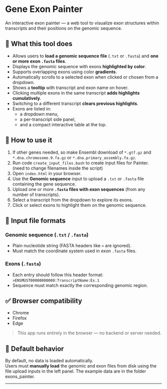 
# Gene Exon Painter

An interactive exon painter — a web tool to visualize exon structures within transcripts and their positions on the genomic sequence.

## 🧬 What this tool does

- Allows users to **load a genomic sequence file** (`.txt` or `.fasta`) and **one or more exon `.fasta` files**.
- Displays the genomic sequence with exons **highlighted by color**.
- Supports overlapping exons using color **gradients**.
- Automatically scrolls to a selected exon when clicked or chosen from a dropdown.
- Shows a **tooltip** with transcript and exon name on hover.
- Clicking multiple exons in the same transcript **adds highlights cumulatively**.
- Switching to a different transcript **clears previous highlights**.
- Exons are listed in:
  - a dropdown menu,
  - a per-transcript side panel,
  - and a compact interactive table at the top.

## 📂 How to use it

1. If other genes needed, so make Ensembl download of `*.gtf.gz` and `*.dna.chromosome.9.fa.gz` or `*.dna.primary_assembly.fa.gz`.
2. Run code `create_input_files.bash` to create input files for Painter. (need to change filenames inside the script)
3. Open `index.html` in your browser.
4. Use the **Genomic sequence** input to upload a `.txt` or `.fasta` file containing the gene sequence.
5. Upload one or more **`.fasta` files with exon sequences** (from any number of transcripts).
6. Select a transcript from the dropdown to explore its exons.
7. Click or select exons to highlight them on the genomic sequence.

## 📄 Input file formats

### Genomic sequence (`.txt` / `.fasta`)
- Plain nucleotide string (FASTA headers like `>` are ignored).
- Must match the coordinate system used in exon `.fasta` files.

### Exons (`.fasta`)
- Each entry should follow this header format:  
  `>ENSMUST00000000000:TranscriptName:Ex.1`
- Sequence must match exactly the corresponding genomic region.

## ✅ Browser compatibility

- Chrome
- Firefox
- Edge

> This app runs entirely in the browser — no backend or server needed.

## 📌 Default behavior

By default, no data is loaded automatically.  
Users must **manually load** the genomic and exon files from disk using the file upload inputs in the left panel.
The example data are in the folder exons_painter.

---
